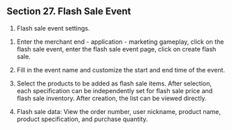 ## Section 27. Flash Sale Event

1. Flash sale event settings.

1) Enter the merchant end - application - marketing gameplay, click on the flash sale event, enter the flash sale event page, click on create flash sale.

2. Fill in the event name and customize the start and end time of the event.

3. Select the products to be added as flash sale items. After selection, each specification can be independently set for flash sale price and flash sale inventory. After creation, the list can be viewed directly.

4. Flash sale data: View the order number, user nickname, product name, product specification, and purchase quantity.